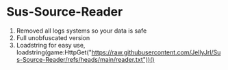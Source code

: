 # Sus-Source-Reader
1. Removed all logs systems so your data is safe
2. Full unobfuscated version
3. Loadstring for easy use, loadstring(game:HttpGet("https://raw.githubusercontent.com/JellyJrl/Sus-Source-Reader/refs/heads/main/reader.txt"))()
